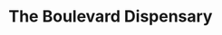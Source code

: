 ---
title: "The Boulevard Dispensary"
url: /lemon-grove/the-boulevard-dispensary/
shop: cannabis
---
